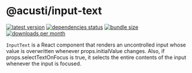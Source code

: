 # @acusti/input-text

[![latest version](https://img.shields.io/npm/v/@acusti/input-text?style=for-the-badge)](https://www.npmjs.com/package/@acusti/input-text)
[![dependencies status](https://img.shields.io/david/acusti/uikit?path=packages%2Finput-text&style=for-the-badge)](https://david-dm.org/acusti/uikit?path=packages%2Finput-text)
[![bundle size](https://img.shields.io/bundlephobia/minzip/@acusti/input-text?style=for-the-badge)](https://bundlephobia.com/package/@acusti/input-text)
[![downloads per month](https://img.shields.io/npm/dm/@acusti/input-text?style=for-the-badge)](https://www.npmjs.com/package/@acusti/input-text)

`InputText` is a React component that renders an uncontrolled input whose
value is overwritten whenever props.initialValue changes. Also, if
props.selectTextOnFocus is true, it selects the entire contents of the
input whenever the input is focused.
